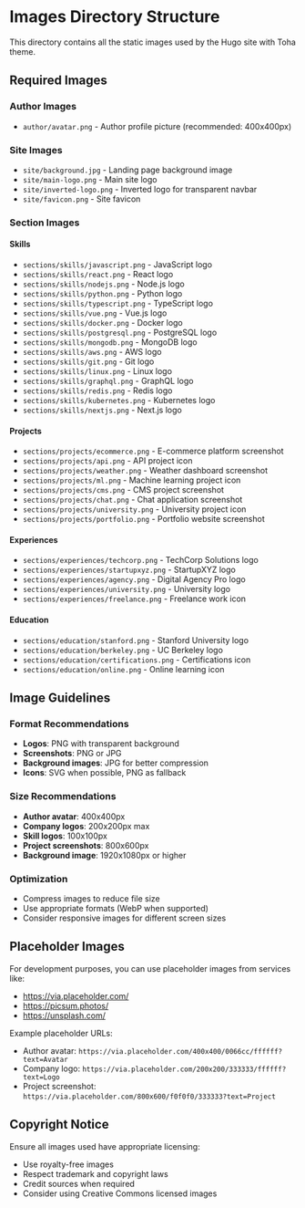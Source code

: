 # Images Directory Structure

This directory contains all the static images used by the Hugo site with Toha theme.

## Required Images

### Author Images
- `author/avatar.png` - Author profile picture (recommended: 400x400px)

### Site Images
- `site/background.jpg` - Landing page background image
- `site/main-logo.png` - Main site logo
- `site/inverted-logo.png` - Inverted logo for transparent navbar
- `site/favicon.png` - Site favicon

### Section Images

#### Skills
- `sections/skills/javascript.png` - JavaScript logo
- `sections/skills/react.png` - React logo
- `sections/skills/nodejs.png` - Node.js logo
- `sections/skills/python.png` - Python logo
- `sections/skills/typescript.png` - TypeScript logo
- `sections/skills/vue.png` - Vue.js logo
- `sections/skills/docker.png` - Docker logo
- `sections/skills/postgresql.png` - PostgreSQL logo
- `sections/skills/mongodb.png` - MongoDB logo
- `sections/skills/aws.png` - AWS logo
- `sections/skills/git.png` - Git logo
- `sections/skills/linux.png` - Linux logo
- `sections/skills/graphql.png` - GraphQL logo
- `sections/skills/redis.png` - Redis logo
- `sections/skills/kubernetes.png` - Kubernetes logo
- `sections/skills/nextjs.png` - Next.js logo

#### Projects
- `sections/projects/ecommerce.png` - E-commerce platform screenshot
- `sections/projects/api.png` - API project icon
- `sections/projects/weather.png` - Weather dashboard screenshot
- `sections/projects/ml.png` - Machine learning project icon
- `sections/projects/cms.png` - CMS project screenshot
- `sections/projects/chat.png` - Chat application screenshot
- `sections/projects/university.png` - University project icon
- `sections/projects/portfolio.png` - Portfolio website screenshot

#### Experiences
- `sections/experiences/techcorp.png` - TechCorp Solutions logo
- `sections/experiences/startupxyz.png` - StartupXYZ logo
- `sections/experiences/agency.png` - Digital Agency Pro logo
- `sections/experiences/university.png` - University logo
- `sections/experiences/freelance.png` - Freelance work icon

#### Education
- `sections/education/stanford.png` - Stanford University logo
- `sections/education/berkeley.png` - UC Berkeley logo
- `sections/education/certifications.png` - Certifications icon
- `sections/education/online.png` - Online learning icon

## Image Guidelines

### Format Recommendations
- **Logos**: PNG with transparent background
- **Screenshots**: PNG or JPG
- **Background images**: JPG for better compression
- **Icons**: SVG when possible, PNG as fallback

### Size Recommendations
- **Author avatar**: 400x400px
- **Company logos**: 200x200px max
- **Skill logos**: 100x100px
- **Project screenshots**: 800x600px
- **Background image**: 1920x1080px or higher

### Optimization
- Compress images to reduce file size
- Use appropriate formats (WebP when supported)
- Consider responsive images for different screen sizes

## Placeholder Images

For development purposes, you can use placeholder images from services like:
- https://via.placeholder.com/
- https://picsum.photos/
- https://unsplash.com/

Example placeholder URLs:
- Author avatar: `https://via.placeholder.com/400x400/0066cc/ffffff?text=Avatar`
- Company logo: `https://via.placeholder.com/200x200/333333/ffffff?text=Logo`
- Project screenshot: `https://via.placeholder.com/800x600/f0f0f0/333333?text=Project`

## Copyright Notice

Ensure all images used have appropriate licensing:
- Use royalty-free images
- Respect trademark and copyright laws
- Credit sources when required
- Consider using Creative Commons licensed images